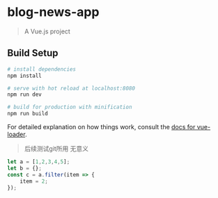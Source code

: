 # blog-news-app

> A Vue.js project

## Build Setup

``` bash
# install dependencies
npm install

# serve with hot reload at localhost:8080
npm run dev

# build for production with minification
npm run build
```

For detailed explanation on how things work, consult the [docs for vue-loader](http://vuejs.github.io/vue-loader).

> 后续测试git所用 无意义   

```javascript
let a = [1,2,3,4,5];
let b = {};
const c = a.filter(item => {
    item = 2;
});
```

